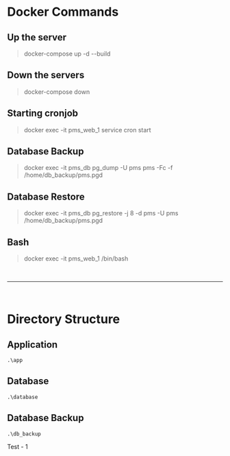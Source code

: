 # **Docker Commands**

## Up the server
>docker-compose up -d --build
## Down the servers
>docker-compose down
## Starting cronjob
>docker exec -it pms_web_1 service cron start
## Database Backup
>docker exec -it pms_db pg_dump -U pms pms -Fc -f /home/db_backup/pms.pgd
## Database Restore
>docker exec -it pms_db pg_restore -j 8 -d pms -U pms /home/db_backup/pms.pgd
## Bash
>docker exec -it pms_web_1 /bin/bash

<br /><hr /><br />

# **Directory Structure**
## Application
    .\app
## Database
    .\database
## Database Backup
    .\db_backup

Test - 1